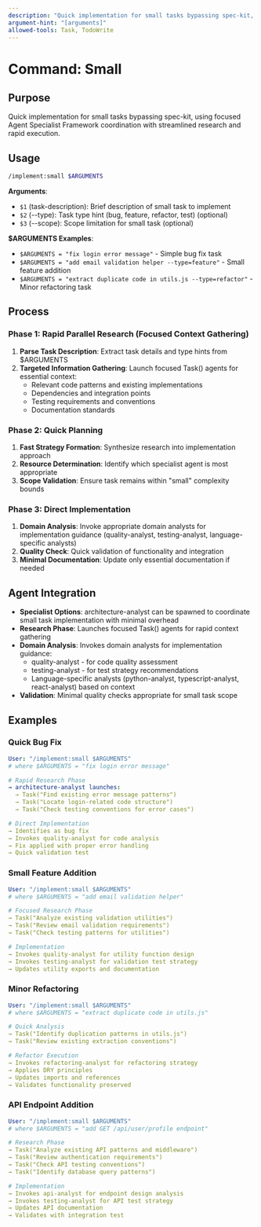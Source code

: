 ```yaml
---
description: "Quick implementation for small tasks bypassing spec-kit, using focused Agent Specialist Framework coordination"
argument-hint: "[arguments]"
allowed-tools: Task, TodoWrite
---
```


# Command: Small

## Purpose

Quick implementation for small tasks bypassing spec-kit, using focused Agent Specialist Framework coordination with streamlined research and rapid execution.

## Usage

```bash
/implement:small $ARGUMENTS
```

**Arguments**:

- `$1` (task-description): Brief description of small task to implement
- `$2` (--type): Task type hint (bug, feature, refactor, test) (optional)
- `$3` (--scope): Scope limitation for small task (optional)

**$ARGUMENTS Examples**:

- `$ARGUMENTS = "fix login error message"` - Simple bug fix task
- `$ARGUMENTS = "add email validation helper --type=feature"` - Small feature addition
- `$ARGUMENTS = "extract duplicate code in utils.js --type=refactor"` - Minor refactoring task

## Process

### Phase 1: Rapid Parallel Research (Focused Context Gathering)

1. **Parse Task Description**: Extract task details and type hints from $ARGUMENTS
2. **Targeted Information Gathering**: Launch focused Task() agents for essential context:
   - Relevant code patterns and existing implementations
   - Dependencies and integration points
   - Testing requirements and conventions
   - Documentation standards

### Phase 2: Quick Planning

1. **Fast Strategy Formation**: Synthesize research into implementation approach
2. **Resource Determination**: Identify which specialist agent is most appropriate
3. **Scope Validation**: Ensure task remains within "small" complexity bounds

### Phase 3: Direct Implementation

1. **Domain Analysis**: Invoke appropriate domain analysts for implementation guidance (quality-analyst, testing-analyst, language-specific analysts)
2. **Quality Check**: Quick validation of functionality and integration
3. **Minimal Documentation**: Update only essential documentation if needed

## Agent Integration

- **Specialist Options**: architecture-analyst can be spawned to coordinate small task implementation with minimal overhead
- **Research Phase**: Launches focused Task() agents for rapid context gathering
- **Domain Analysis**: Invokes domain analysts for implementation guidance:
  - quality-analyst - for code quality assessment
  - testing-analyst - for test strategy recommendations
  - Language-specific analysts (python-analyst, typescript-analyst, react-analyst) based on context
- **Validation**: Minimal quality checks appropriate for small task scope

## Examples

### Quick Bug Fix

```yaml
User: "/implement:small $ARGUMENTS"
# where $ARGUMENTS = "fix login error message"

# Rapid Research Phase
→ architecture-analyst launches:
  → Task("Find existing error message patterns")
  → Task("Locate login-related code structure")
  → Task("Check testing conventions for error cases")

# Direct Implementation
→ Identifies as bug fix
→ Invokes quality-analyst for code analysis
→ Fix applied with proper error handling
→ Quick validation test
```

### Small Feature Addition

```yaml
User: "/implement:small $ARGUMENTS"
# where $ARGUMENTS = "add email validation helper"

# Focused Research Phase
→ Task("Analyze existing validation utilities")
→ Task("Review email validation requirements")
→ Task("Check testing patterns for utilities")

# Implementation
→ Invokes quality-analyst for utility function design
→ Invokes testing-analyst for validation test strategy
→ Updates utility exports and documentation
```

### Minor Refactoring

```yaml
User: "/implement:small $ARGUMENTS"
# where $ARGUMENTS = "extract duplicate code in utils.js"

# Quick Analysis
→ Task("Identify duplication patterns in utils.js")
→ Task("Review existing extraction conventions")

# Refactor Execution
→ Invokes refactoring-analyst for refactoring strategy
→ Applies DRY principles
→ Updates imports and references
→ Validates functionality preserved
```

### API Endpoint Addition

```yaml
User: "/implement:small $ARGUMENTS"
# where $ARGUMENTS = "add GET /api/user/profile endpoint"

# Research Phase
→ Task("Analyze existing API patterns and middleware")
→ Task("Review authentication requirements")
→ Task("Check API testing conventions")
→ Task("Identify database query patterns")

# Implementation
→ Invokes api-analyst for endpoint design analysis
→ Invokes testing-analyst for API test strategy
→ Updates API documentation
→ Validates with integration test
```
